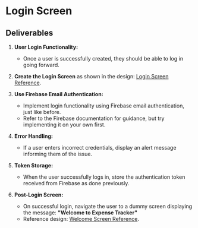 # Login Screen

## Deliverables

1. **User Login Functionality:**
   - Once a user is successfully created, they should be able to log in going forward.

2. **Create the Login Screen** as shown in the design: [Login Screen Reference](https://drive.google.com/file/d/1KrrnlwyWW9gX6uD-gAYx06b7-bBfkz2L/view?usp=sharing).

3. **Use Firebase Email Authentication:**
   - Implement login functionality using Firebase email authentication, just like before.
   - Refer to the Firebase documentation for guidance, but try implementing it on your own first.

4. **Error Handling:**
   - If a user enters incorrect credentials, display an alert message informing them of the issue.

5. **Token Storage:**
   - When the user successfully logs in, store the authentication token received from Firebase as done previously.

6. **Post-Login Screen:**
   - On successful login, navigate the user to a dummy screen displaying the message: 
     **"Welcome to Expense Tracker"**
   - Reference design: [Welcome Screen Reference](https://drive.google.com/file/d/1EdCrRR1EyafdyhftKSlX0Cvlh8hnqtTR/view?usp=sharing).
